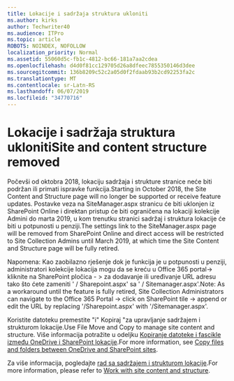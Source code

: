 ```yaml
---
title: Lokacije i sadržaja struktura ukloniti
ms.author: kirks
author: Techwriter40
ms.audience: ITPro
ms.topic: article
ROBOTS: NOINDEX, NOFOLLOW
localization_priority: Normal
ms.assetid: 55060d5c-fb1c-4812-bc66-181a7aa2cdea
ms.openlocfilehash: d4d0f81cc129705d26a8dfeec7855350146d3dee
ms.sourcegitcommit: 136b8209c52c2a05d0f2fdaab93b2cd92253fa2c
ms.translationtype: MT
ms.contentlocale: sr-Latn-RS
ms.lasthandoff: 06/07/2019
ms.locfileid: "34770716"
---
```

# <a name="site-and-content-structure-removed"></a><span data-ttu-id="e5822-102">Lokacije i sadržaja struktura ukloniti</span><span class="sxs-lookup"><span data-stu-id="e5822-102">Site and content structure removed</span></span>

<span data-ttu-id="e5822-103">Počevši od oktobra 2018, lokaciju sadržaja i strukture stranice neće biti podržan ili primati ispravke funkcija.</span><span class="sxs-lookup"><span data-stu-id="e5822-103">Starting in October 2018, the Site Content and Structure page will no longer be supported or receive feature updates.</span></span> <span data-ttu-id="e5822-104">Postavke veza na SiteManager.aspx stranicu će biti uklonjen iz SharePoint Online i direktan pristup će biti ograničena na lokaciji kolekcije Admini do marta 2019, u kom trenutku stranici sadržaj i struktura lokacije će biti u potpunosti u penziji.</span><span class="sxs-lookup"><span data-stu-id="e5822-104">The settings link to the SiteManager.aspx page will be removed from SharePoint Online and direct access will be restricted to Site Collection Admins until March 2019, at which time the Site Content and Structure page will be fully retired.</span></span> 

<span data-ttu-id="e5822-105">Napomena: Kao zaobilazno rješenje dok je funkcija je u potpunosti u penziji, administratori kolekcije lokacija mogu da se kreću u Office 365 portal-> kliknite na SharePoint pločica - > za dodavanje ili uređivanje URL adresu tako što ćete zameniti ' / Sharepoint.aspx' sa ' / Sitemanager.aspx'.</span><span class="sxs-lookup"><span data-stu-id="e5822-105">Note: As a workaround until the feature is fully retired, Site Collection Administrators can navigate to the Office 365 Portal -> click on SharePoint tile -> append or edit the URL by replacing '/Sharepoint.aspx' with '/Sitemanager.aspx'.</span></span> 


<span data-ttu-id="e5822-106">Koristite datoteku premestite "i" Kopiraj "za upravljanje sadržajem i strukturom lokacije.</span><span class="sxs-lookup"><span data-stu-id="e5822-106">Use File Move and Copy to manage site content and structure.</span></span> <span data-ttu-id="e5822-107">Više informacija potražite u odeljku [Kopiranje datoteke i fascikle između OneDrive i SharePoint lokacije](https://support.office.com/article/copy-files-and-folders-between-onedrive-and-sharepoint-sites-67a6323e-7fd4-4254-99a8-35613492a82f).</span><span class="sxs-lookup"><span data-stu-id="e5822-107">For more information, see [Copy files and folders between OneDrive and SharePoint sites](https://support.office.com/article/copy-files-and-folders-between-onedrive-and-sharepoint-sites-67a6323e-7fd4-4254-99a8-35613492a82f).</span></span> 

<span data-ttu-id="e5822-108">Za više informacija, pogledajte [rad sa sadržajem i strukturom lokacije](https://support.office.com/article/Work-with-site-content-and-structure-30fcaad9-02b1-4347-8b03-e1ccc5a4c19f).</span><span class="sxs-lookup"><span data-stu-id="e5822-108">For more information, please refer to [Work with site content and structure](https://support.office.com/article/Work-with-site-content-and-structure-30fcaad9-02b1-4347-8b03-e1ccc5a4c19f).</span></span>
